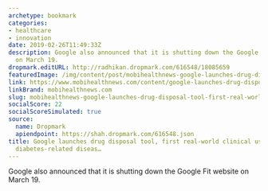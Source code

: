 ```yaml
---
archetype: bookmark
categories:
- healthcare
- innovation
date: 2019-02-26T11:49:33Z
description: Google also announced that it is shutting down the Google Fit website
  on March 19.
dropmark.editURL: http://radhikan.dropmark.com/616548/18085659
featuredImage: /img/content/post/mobihealthnews-google-launches-drug-disposal-tool-first-real-world-clinical-use-of-ml-for-diabetes-related-diseas.png
link: https://www.mobihealthnews.com/content/google-launches-drug-disposal-tool-first-real-world-clinical-use-ml-diabetes-related
linkBrand: mobihealthnews.com
slug: mobihealthnews-google-launches-drug-disposal-tool-first-real-world-clinical-use-of-ml-for-diabetes-related-diseas
socialScore: 22
socialScoreSimulated: true
source:
  name: Dropmark
  apiendpoint: https://shah.dropmark.com/616548.json
title: Google launches drug disposal tool, first real-world clinical use of ML for
  diabetes-related diseas…
---
```

Google also announced that it is shutting down the Google Fit website on March 19.